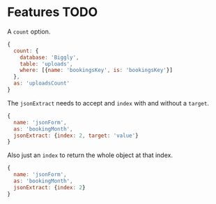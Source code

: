 # Features TODO

A `count` option.

```js
{
  count: {
    database: 'Biggly',
    table: 'uploads',
    where: [{name: 'bookingsKey', is: 'bookingsKey'}]
  },
  as: 'uploadsCount'
}
```

The `jsonExtract` needs to accept and `index` with and without a
`target`.

```js
{
  name: 'jsonForm',
  as: 'bookingMonth',
  jsonExtract: {index: 2, target: 'value'}
}
```

Also just an `index` to return the whole object at that index.

```js
{
  name: 'jsonForm',
  as: 'bookingMonth',
  jsonExtract: {index: 2}
}
```


